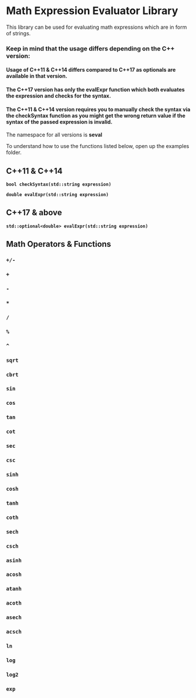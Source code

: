 # Math Expression Evaluator Library

This library can be used for evaluating math expressions which are in form of strings.

### Keep in mind that the usage differs depending on the C++ version: 
#### Usage of C++11 & C++14 differs compared to C++17 as optionals are available in that version. 
#### The C++17 version has only the evalExpr function which both evaluates the expression and checks for the syntax.
#### The C++11 & C++14 version requires you to manually check the syntax via the checkSyntax function as you might get the wrong return value if the syntax of the passed expression is invalid.

The namespace for all versions is **seval**

To understand how to use the functions listed below, open up the examples folder.

## C++11 & C++14

**`bool checkSyntax(std::string expression)`**

**`double evalExpr(std::string expression)`**

## C++17 & above

**`std::optional<double> evalExpr(std::string expression)`**

## Math Operators & Functions
 ### `+/-`
 ### `+`
 ### `-`
 ### `*`
 ### `/`
 ### `%`
 ### `^`
 
 ### `sqrt`
 ### `cbrt`
 
 ### `sin`
 ### `cos`
 ### `tan`
 ### `cot`
 ### `sec`
 ### `csc`
 
 ### `sinh`
 ### `cosh`
 ### `tanh`
 ### `coth`
 ### `sech`
 ### `csch`
 
 ### `asinh`
 ### `acosh`
 ### `atanh`
 ### `acoth`
 ### `asech`
 ### `acsch`
 
 ### `ln`
 ### `log`
 ### `log2`
 ### `exp`
